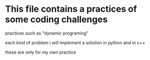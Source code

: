 # This file contains a practices of some coding challenges
practices such as "dynamic programing"

each kind of problem i will implement a solution in python and in c++ 


these are only for my own practice
